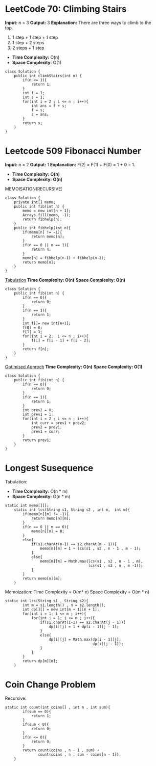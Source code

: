 # LeetCode 70: Climbing Stairs
**Input:** n = 3
**Output:** 3
**Explanation:** There are three ways to climb to the top.
1. 1 step + 1 step + 1 step
2. 1 step + 2 steps
3. 2 steps + 1 step

- **Time Complexity:** O(n)
- **Space Complexity:** O(1)

```
class Solution {
    public int climbStairs(int n) {
        if(n <= 1){
            return 1;
        }
        int f = 1;
        int s = 1;
        for(int i = 2 ; i <= n ; i++){
            int ans = f + s;
            f = s;
            s = ans;
        }
        return s;
    }
}
```

# Leetcode 509 Fibonacci Number
**Input:** n = 2
**Output:** 1
**Explanation:** F(2) = F(1) + F(0) = 1 + 0 = 1.
- **Time Complexity:** **O(n)**
- **Space Complexity:** **O(n)**

MEMOISATION(RECURSIVE)
```
class Solution {
    private int[] memo;
    public int fib(int n) {
        memo = new int[n + 1];
        Arrays.fill(memo, -1);
        return fibhelp(n);
    }
    public int fibhelp(int n){
        if(memo[n] != -1){
            return memo[n];
        }
        if(n == 0 || n == 1){
            return n;
        }
        memo[n] = fibhelp(n-1) + fibhelp(n-2);
        return memo[n];
    }
}
```

<u>Tabulation</u>  **Time Complexity: O(n)**  **Space Complexity: O(n)** 
```
class Solution {
    public int fib(int n) {
        if(n == 0){
            return 0;
        }
        if(n == 1){
            return 1;
        }
        int f[]= new int[n+1];
        f[0] = 0;
        f[1] = 1;
        for(int i = 2;  i <= n ; i++){
            f[i] = f[i - 1] + f[i - 2];
        }
        return f[n];
    }
}
```

<u>Optimised Approch</u> **Time Complexity: O(n)**  **Space Complexity: O(1)**
```
class Solution {
    public int fib(int n) {
        if(n == 0){
            return 0;
        }
        if(n == 1){
            return 1;
        }  
        int prev2 = 0;
        int prev1 = 1;
        for(int i = 2 ; i <= n ; i++){
            int curr = prev1 + prev2;
            prev2 = prev1;
            prev1 = curr;
        }
        return prev1;
    }
}
```

# Longest Susequence
Tabulation:
- **Time Complexity:** O(n * m)
- **Space Complexity:** O(n * m)
```
static int memo[][];
    static int lcs(String s1, String s2 , int n,  int m){
        if(memo[n][m] != -1){
            return memo[n][m];
        }
        if(n == 0 || m == 0){
            memo[n][m] = 0;
        }
        else{
            if(s1.charAt(n-1) == s2.charAt(m - 1)){
                memo[n][m] = 1 + lcs(s1 , s2 , n - 1 , m - 1);
            }
            else{
                memo[n][m] = Math.max(lcs(s1 , s2 , n - 1 , m), 
                                      lcs(s1 , s2 , n , m -1));
            }
        }
        return memo[n][m];
    }
```
Memoization:
Time Complexity = O(m* n)
Space Complexity = O(m * n)
```
static int lcs(String s1 , String s2){
        int m = s1.length() , n = s2.length();
        int dp[][] = new int[m + 1][n + 1];
        for(int i = 1; i <= m ; i++){
            for(int j = 1; j <= n ; j++){
                if(s1.charAt(i-1) == s2.charAt(j - 1)){
                    dp[i][j] = 1 + dp[i - 1][j - 1];
                }
                else{
                    dp[i][j] = Math.max(dp[i - 1][j],
                                        dp[i][j - 1]);
                }
            }
        }
        return dp[m][n];
    }
```

# Coin Change Problem
Recursive:
```
static int count(int coins[] , int n , int sum){
        if(sum == 0){
            return 1;
        }
        if(sum < 0){
            return 0;
        }
        if(n <= 0){
            return 0;
        }
        return count(coins , n - 1 , sum) +
               count(coins , n , sum - coins[n - 1]);
    }
```